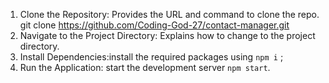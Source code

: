 
1. Clone the Repository: Provides the URL and command to clone the repo.   git clone https://github.com/Coding-God-27/contact-manager.git
2. Navigate to the Project Directory: Explains how to change to the project directory.
3. Install Dependencies:install the required packages using `npm i` ;
4. Run the Application:  start the development server `npm start`.
